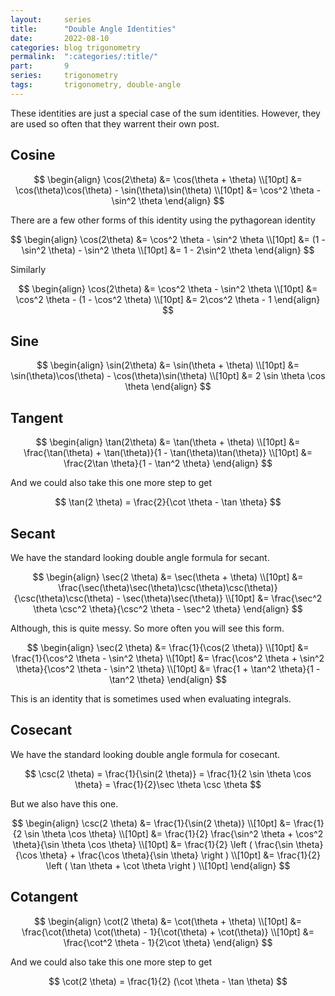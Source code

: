 ```yaml
---
layout:     series
title:      "Double Angle Identities"
date:       2022-08-10
categories: blog trigonometry
permalink:  ":categories/:title/"
part:       9
series:     trigonometry
tags:       trigonometry, double-angle
---
```


These identities are just a special case of the sum identities. However, they are used so often that they warrent their own post.

## Cosine

$$
\begin{align}
    \cos(2\theta) 
    &= \cos(\theta + \theta) \\[10pt]
    &= \cos(\theta)\cos(\theta) - \sin(\theta)\sin(\theta) \\[10pt]
    &= \cos^2 \theta - \sin^2 \theta
\end{align}
$$

There are a few other forms of this identity using the pythagorean identity

$$
\begin{align}
    \cos(2\theta) 
    &= \cos^2 \theta - \sin^2 \theta \\[10pt]
    &= (1 - \sin^2 \theta) - \sin^2 \theta \\[10pt]
    &= 1 - 2\sin^2 \theta
\end{align}
$$

Similarly

$$
\begin{align}
    \cos(2\theta) 
    &= \cos^2 \theta - \sin^2 \theta \\[10pt]
    &= \cos^2 \theta - (1 - \cos^2 \theta) \\[10pt]
    &= 2\cos^2 \theta - 1
\end{align}
$$

## Sine 

$$
\begin{align}
    \sin(2\theta) 
    &= \sin(\theta + \theta) \\[10pt]
    &= \sin(\theta)\cos(\theta) - \cos(\theta)\sin(\theta) \\[10pt]
    &= 2 \sin \theta \cos \theta
\end{align}
$$

## Tangent

$$
\begin{align}
    \tan(2\theta) 
    &= \tan(\theta + \theta) \\[10pt]
    &= \frac{\tan(\theta) + \tan(\theta)}{1 - \tan(\theta)\tan(\theta)} \\[10pt]
    &= \frac{2\tan \theta}{1 - \tan^2 \theta}
\end{align}
$$

And we could also take this one more step to get 

$$
\tan(2 \theta) = \frac{2}{\cot \theta - \tan \theta}
$$

## Secant

We have the standard looking double angle formula for secant.

$$
\begin{align}
    \sec(2 \theta)
    &= \sec(\theta + \theta) \\[10pt]
    &= \frac{\sec(\theta)\sec(\theta)\csc(\theta)\csc(\theta)}{\csc(\theta)\csc(\theta) - \sec(\theta)\sec(\theta)} \\[10pt]
    &= \frac{\sec^2 \theta \csc^2 \theta}{\csc^2 \theta - \sec^2 \theta}
\end{align}
$$

Although, this is quite messy. So more often you will see this form.

$$
\begin{align}
    \sec(2 \theta) 
    &= \frac{1}{\cos(2 \theta)} \\[10pt]
    &= \frac{1}{\cos^2 \theta - \sin^2 \theta} \\[10pt]
    &= \frac{\cos^2 \theta + \sin^2 \theta}{\cos^2 \theta - \sin^2 \theta} \\[10pt]
    &= \frac{1 + \tan^2 \theta}{1 - \tan^2 \theta}
\end{align}
$$

This is an identity that is sometimes used when evaluating integrals.

## Cosecant

We have the standard looking double angle formula for cosecant.

$$
\csc(2 \theta) = \frac{1}{\sin(2 \theta)} = \frac{1}{2 \sin \theta \cos \theta} = \frac{1}{2}\sec \theta \csc \theta
$$

But we also have this one.

$$
\begin{align}
    \csc(2 \theta) 
    &= \frac{1}{\sin(2 \theta)} \\[10pt]
    &= \frac{1}{2 \sin \theta \cos \theta} \\[10pt]
    &= \frac{1}{2} \frac{\sin^2 \theta + \cos^2 \theta}{\sin \theta \cos \theta} \\[10pt]
    &= \frac{1}{2} \left ( \frac{\sin \theta}{\cos \theta} + \frac{\cos \theta}{\sin \theta} \right ) \\[10pt]
    &= \frac{1}{2} \left ( \tan \theta + \cot \theta \right ) \\[10pt]
\end{align}
$$

## Cotangent

$$
\begin{align}
    \cot(2 \theta)
    &= \cot(\theta + \theta) \\[10pt]
    &= \frac{\cot(\theta) \cot(\theta) - 1}{\cot(\theta) + \cot(\theta)} \\[10pt]
    &= \frac{\cot^2 \theta - 1}{2\cot \theta}
\end{align}
$$

And we could also take this one more step to get 

$$
\cot(2 \theta) = \frac{1}{2} (\cot \theta - \tan \theta)
$$